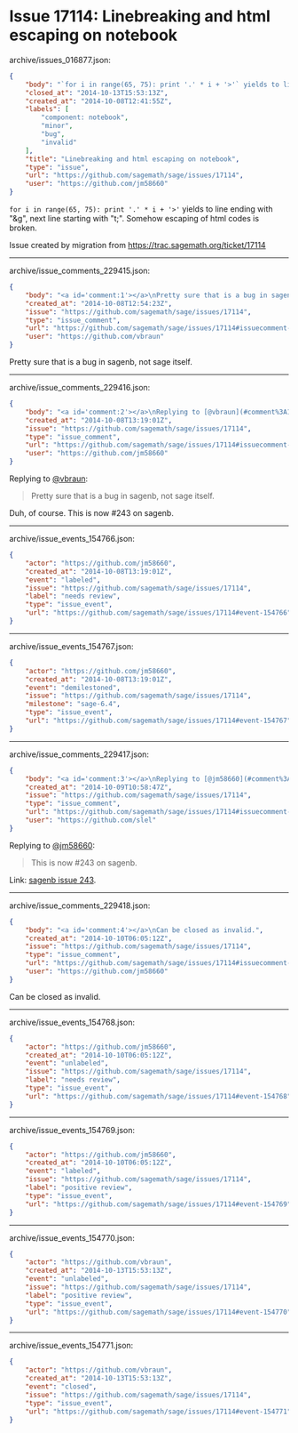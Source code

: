 # Issue 17114: Linebreaking and html escaping on notebook

archive/issues_016877.json:
```json
{
    "body": "`for i in range(65, 75): print '.' * i + '>'` yields to line ending with \"&g\\\", next line starting with \"t;\". Somehow escaping of html codes is broken.\n\n\nIssue created by migration from https://trac.sagemath.org/ticket/17114\n\n",
    "closed_at": "2014-10-13T15:53:13Z",
    "created_at": "2014-10-08T12:41:55Z",
    "labels": [
        "component: notebook",
        "minor",
        "bug",
        "invalid"
    ],
    "title": "Linebreaking and html escaping on notebook",
    "type": "issue",
    "url": "https://github.com/sagemath/sage/issues/17114",
    "user": "https://github.com/jm58660"
}
```
`for i in range(65, 75): print '.' * i + '>'` yields to line ending with "&g\", next line starting with "t;". Somehow escaping of html codes is broken.


Issue created by migration from https://trac.sagemath.org/ticket/17114





---

archive/issue_comments_229415.json:
```json
{
    "body": "<a id='comment:1'></a>\nPretty sure that is a bug in sagenb, not sage itself.",
    "created_at": "2014-10-08T12:54:23Z",
    "issue": "https://github.com/sagemath/sage/issues/17114",
    "type": "issue_comment",
    "url": "https://github.com/sagemath/sage/issues/17114#issuecomment-229415",
    "user": "https://github.com/vbraun"
}
```

<a id='comment:1'></a>
Pretty sure that is a bug in sagenb, not sage itself.



---

archive/issue_comments_229416.json:
```json
{
    "body": "<a id='comment:2'></a>\nReplying to [@vbraun](#comment%3A1):\n> Pretty sure that is a bug in sagenb, not sage itself.\n\nDuh, of course. This is now #243 on sagenb.",
    "created_at": "2014-10-08T13:19:01Z",
    "issue": "https://github.com/sagemath/sage/issues/17114",
    "type": "issue_comment",
    "url": "https://github.com/sagemath/sage/issues/17114#issuecomment-229416",
    "user": "https://github.com/jm58660"
}
```

<a id='comment:2'></a>
Replying to [@vbraun](#comment%3A1):
> Pretty sure that is a bug in sagenb, not sage itself.

Duh, of course. This is now #243 on sagenb.



---

archive/issue_events_154766.json:
```json
{
    "actor": "https://github.com/jm58660",
    "created_at": "2014-10-08T13:19:01Z",
    "event": "labeled",
    "issue": "https://github.com/sagemath/sage/issues/17114",
    "label": "needs review",
    "type": "issue_event",
    "url": "https://github.com/sagemath/sage/issues/17114#event-154766"
}
```



---

archive/issue_events_154767.json:
```json
{
    "actor": "https://github.com/jm58660",
    "created_at": "2014-10-08T13:19:01Z",
    "event": "demilestoned",
    "issue": "https://github.com/sagemath/sage/issues/17114",
    "milestone": "sage-6.4",
    "type": "issue_event",
    "url": "https://github.com/sagemath/sage/issues/17114#event-154767"
}
```



---

archive/issue_comments_229417.json:
```json
{
    "body": "<a id='comment:3'></a>\nReplying to [@jm58660](#comment%3A2):\n> This is now #243 on sagenb.\n\nLink: [sagenb issue 243](https://github.com/sagemath/sagenb/issues/243).",
    "created_at": "2014-10-09T10:58:47Z",
    "issue": "https://github.com/sagemath/sage/issues/17114",
    "type": "issue_comment",
    "url": "https://github.com/sagemath/sage/issues/17114#issuecomment-229417",
    "user": "https://github.com/slel"
}
```

<a id='comment:3'></a>
Replying to [@jm58660](#comment%3A2):
> This is now #243 on sagenb.

Link: [sagenb issue 243](https://github.com/sagemath/sagenb/issues/243).



---

archive/issue_comments_229418.json:
```json
{
    "body": "<a id='comment:4'></a>\nCan be closed as invalid.",
    "created_at": "2014-10-10T06:05:12Z",
    "issue": "https://github.com/sagemath/sage/issues/17114",
    "type": "issue_comment",
    "url": "https://github.com/sagemath/sage/issues/17114#issuecomment-229418",
    "user": "https://github.com/jm58660"
}
```

<a id='comment:4'></a>
Can be closed as invalid.



---

archive/issue_events_154768.json:
```json
{
    "actor": "https://github.com/jm58660",
    "created_at": "2014-10-10T06:05:12Z",
    "event": "unlabeled",
    "issue": "https://github.com/sagemath/sage/issues/17114",
    "label": "needs review",
    "type": "issue_event",
    "url": "https://github.com/sagemath/sage/issues/17114#event-154768"
}
```



---

archive/issue_events_154769.json:
```json
{
    "actor": "https://github.com/jm58660",
    "created_at": "2014-10-10T06:05:12Z",
    "event": "labeled",
    "issue": "https://github.com/sagemath/sage/issues/17114",
    "label": "positive review",
    "type": "issue_event",
    "url": "https://github.com/sagemath/sage/issues/17114#event-154769"
}
```



---

archive/issue_events_154770.json:
```json
{
    "actor": "https://github.com/vbraun",
    "created_at": "2014-10-13T15:53:13Z",
    "event": "unlabeled",
    "issue": "https://github.com/sagemath/sage/issues/17114",
    "label": "positive review",
    "type": "issue_event",
    "url": "https://github.com/sagemath/sage/issues/17114#event-154770"
}
```



---

archive/issue_events_154771.json:
```json
{
    "actor": "https://github.com/vbraun",
    "created_at": "2014-10-13T15:53:13Z",
    "event": "closed",
    "issue": "https://github.com/sagemath/sage/issues/17114",
    "type": "issue_event",
    "url": "https://github.com/sagemath/sage/issues/17114#event-154771"
}
```
